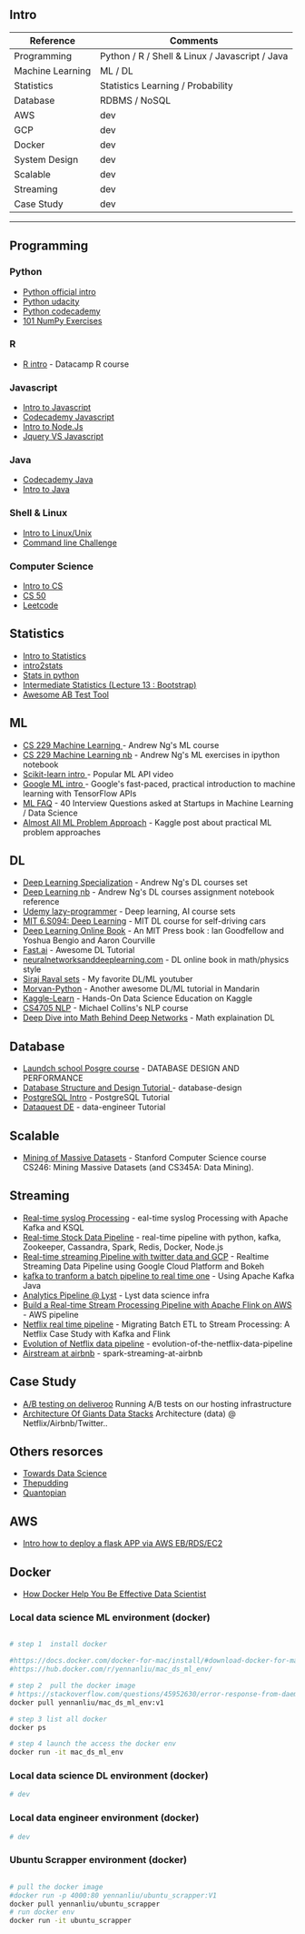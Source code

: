 
## Intro 

Reference | Comments  
------------ | -------------
Programming | Python / R / Shell & Linux / Javascript / Java  
Machine Learning  | ML / DL 
Statistics | Statistics Learning / Probability 
Database  |  RDBMS / NoSQL  
AWS | dev 
GCP | dev 
Docker |  dev 
System Design |  dev 
Scalable   | dev
Streaming   | dev 
Case Study |  dev 



---
## Programming 
### Python 
* [Python official intro](https://docs.python.org/3/tutorial/)
* [Python udacity](https://www.udacity.com/course/introduction-to-python--ud1110)
* [Python codecademy](https://www.codecademy.com/learn/learn-python)
* [101 NumPy Exercises](https://www.machinelearningplus.com/101-numpy-exercises-python/)

### R 
* [R intro](https://www.datacamp.com/courses/free-introduction-to-r?utm_source=adwords_ppc&utm_campaignid=897699256&utm_adgroupid=47591959831&utm_device=c&utm_keyword=r%20introduction%20tutorial&utm_matchtype=b&utm_network=g&utm_adpostion=1t1&utm_creative=245636168058&utm_targetid=kwd-350821326167&utm_loc_interest_ms=&utm_loc_physical_ms=9045901&gclid=EAIaIQobChMI86K-pKa52QIVpLXtCh17PAT4EAAYASAAEgJK9vD_BwE) - Datacamp R course

### Javascript 
* [Intro to Javascript](https://www.w3schools.com/js/)
* [Codecademy Javascript](https://www.codecademy.com/learn/introduction-to-javascript)
* [Intro to Node.Js](https://www.w3schools.com/nodejs/default.asp)
* [Jquery VS Javascript](http://youmightnotneedjquery.com/)

### Java
* [Codecademy Java](https://www.codecademy.com/learn/learn-java)
* [Intro to Java](https://www.tutorialspoint.com/java/index.htm)


### Shell & Linux 
* [Intro to Linux/Unix](https://www.tutorialspoint.com/unix/index.htm)
* [Command line Challenge](https://cmdchallenge.com/#/hello_world
)
### Computer Science 
* [Intro to CS](https://github.com/ossu/computer-science)
* [CS 50](https://www.youtube.com/watch?v=y62zj9ozPOM&list=PLhQjrBD2T3828ZVcVzEIhsHVgjANGZveu)
* [Leetcode](https://github.com/yennanliu/CS_basics)


## Statistics 
* [Intro to Statistics](https://www.tutorialspoint.com/statistics/index.htm)
* [intro2stats](https://github.com/rouseguy/intro2stats)
* [Stats in python ](https://github.com/fonnesbeck/statistical-analysis-python-tutorial)
* [Intermediate Statistics (Lecture 13 : Bootstrap)](http://www.stat.cmu.edu/~larry/=stat705/)
* [Awesome AB Test Tool ](http://www.evanmiller.org/ab-testing/
)


## ML 
* [CS 229 Machine Learning ](https://www.coursera.org/learn/machine-learning) - Andrew Ng's ML course 
* [CS 229 Machine Learning nb](https://github.com/JWarmenhoven/Coursera-Machine-Learning) - Andrew Ng's ML exercises in ipython notebook 
* [Scikit-learn intro ](http://blog.kaggle.com/author/kevin-markham/) - Popular ML API video
* [Google ML intro ](https://developers.google.com/machine-learning/crash-course/) - Google's fast-paced, practical introduction to machine learning with TensorFlow APIs
* [ML FAQ](https://www.analyticsvidhya.com/blog/2016/09/40-interview-questions-asked-at-startups-in-machine-learning-data-science/?utm_content=buffer12fc1&utm_medium=social&utm_source=facebook.com&utm_campaign=buffer) - 40 Interview Questions asked at Startups in Machine Learning / Data Science
* [Almost All ML Problem Approach](http://blog.kaggle.com/2016/07/21/approaching-almost-any-machine-learning-problem-abhishek-thakur/) - Kaggle post about practical ML problem approaches 


## DL 
* [Deep Learning Specialization](https://www.deeplearning.ai/) - Andrew Ng's DL courses set 
* [Deep Learning nb](https://github.com/rvarun7777/Deep_Learning) - Andrew Ng's DL courses assignment notebook reference
* [Udemy lazy-programmer](https://www.udemy.com/user/lazy-programmer/) - Deep learning, AI course sets
* [MIT 6.S094: Deep Learning](https://www.youtube.com/watch?v=-6INDaLcuJY) - MIT DL course for self-driving cars 
* [Deep Learning Online Book](http://www.deeplearningbook.org/) - An MIT Press book : Ian Goodfellow and Yoshua Bengio and Aaron Courville
* [Fast.ai](http://www.fast.ai/) - Awesome DL Tutorial
* [neuralnetworksanddeeplearning.com](http://neuralnetworksanddeeplearning.com/index.html) - DL online book in  math/physics style 
* [Siraj Raval sets](https://www.youtube.com/channel/UCWN3xxRkmTPmbKwht9FuE5A) - My favorite DL/ML youtuber 
* [Morvan-Python](https://morvanzhou.github.io/) - Another awesome DL/ML tutorial in Mandarin 
* [Kaggle-Learn](https://www.kaggle.com/learn/overview) - Hands-On Data Science Education on Kaggle 
* [CS4705 NLP](http://www.cs.columbia.edu/~cs4705/) - Michael Collins's NLP course
* [Deep Dive into Math Behind Deep Networks](https://towardsdatascience.com/https-medium-com-piotr-skalski92-deep-dive-into-deep-networks-math-17660bc376ba) - Math explaination DL  

## Database 
* [Laundch school Posgre course](https://launchschool.com/books/sql_first_edition/read/types) - DATABASE DESIGN AND PERFORMANCE
* [Database Structure and Design Tutorial ](https://www.lucidchart.com/pages/database-diagram/database-design) - database-design
* [PostgreSQL Intro](https://www.tutorialspoint.com/postgresql/postgresql_functions.htm) - PostgreSQL Tutorial
* [Dataquest DE](https://www.dataquest.io/path/data-engineer
) - data-engineer Tutorial



## Scalable
* [Mining of Massive Datasets](http://www.mmds.org/) - Stanford Computer Science course CS246: Mining Massive Datasets (and CS345A: Data Mining).

## Streaming
* [Real-time syslog Processing](https://www.confluent.io/blog/real-time-syslog-processing-apache-kafka-ksql-part-1-filtering) - eal-time syslog Processing with Apache Kafka and KSQL
* [Real-time Stock Data Pipeline](https://github.com/LuQQiu/DataPipeline) - real-time pipeline with python, kafka, Zookeeper, Cassandra, Spark, Redis, Docker, Node.js 
* [Real-time streaming Pipeline with twitter data and GCP](https://www.datareply.co.uk/blog/2018/5/23/realtime-streaming-data-pipeline-using-google-cloud-platform-and-bokeh) - Realtime Streaming Data Pipeline using Google Cloud Platform and Bokeh
* [kafka to tranform a batch pipeline to real time one](https://medium.com/@stephane.maarek/how-to-use-apache-kafka-to-transform-a-batch-pipeline-into-a-real-time-one-831b48a6ad85
) - Using Apache Kafka Java
* [Analytics Pipeline @ Lyst](https://cdn.oreillystatic.com/en/assets/1/event/269/Lyft_s%20analytics%20pipeline_%20From%20Redshift%20to%20Apache%20Hive%20and%20Presto%20Presentation.pdf) - Lyst data science infra
* [Build a Real-time Stream Processing Pipeline with Apache Flink on AWS](https://www.youtube.com/watch?v=tmdEe3jpUX8
) - AWS pipeline
* [Netflix real time pipeline](https://www.infoq.com/articles/netflix-migrating-stream-processing) - Migrating Batch ETL to Stream Processing: A Netflix Case Study with Kafka and Flink
* [Evolution of Netflix data pipeline](https://medium.com/netflix-techblog/evolution-of-the-netflix-data-pipeline-da246ca36905
) - evolution-of-the-netflix-data-pipeline
* [Airstream at airbnb](https://databricks.com/session/airstream-spark-streaming-at-airbnb) - spark-streaming-at-airbnb






## Case Study
* [A/B testing on deliveroo](https://deliveroo.engineering/2016/09/19/ab-testing-cdns.html
) Running A/B tests on our hosting infrastructure
* [Architecture Of Giants Data Stacks](
https://blog.keen.io/architecture-of-giants-data-stacks-at-facebook-netflix-airbnb-and-pinterest-9b7cd881af54
) Architecture (data) @ Netflix/Airbnb/Twitter..

## Others resorces 
* [Towards Data Science](https://towardsdatascience.com/)  
* [Thepudding](https://pudding.cool/) 
* [Quantopian](https://www.quantopian.com/home) 



## AWS 
* [Intro how to deploy a flask APP via AWS EB/RDS/EC2](https://medium.com/@rodkey/deploying-a-flask-application-on-aws-a72daba6bb80)

## Docker 
* [How Docker Help You Be Effective Data Scientist](https://github.com/hamelsmu/Docker_Tutorial)


### Local data science ML environment (docker)

```bash

# step 1  install docker

#https://docs.docker.com/docker-for-mac/install/#download-docker-for-mac
#https://hub.docker.com/r/yennanliu/mac_ds_ml_env/

# step 2  pull the docker image
# https://stackoverflow.com/questions/45952630/error-response-from-daemon-manifest-for-ibmblockchain-fabric-peerlatest-not-fo 
docker pull yennanliu/mac_ds_ml_env:v1

# step 3 list all docker 
docker ps 

# step 4 launch the access the docker env 
docker run -it mac_ds_ml_env

```

### Local data science DL environment (docker)

```bash
# dev 

```


### Local data engineer environment (docker)

```bash
# dev 

```

### Ubuntu Scrapper environment (docker)

```bash

# pull the docker image 
#docker run -p 4000:80 yennanliu/ubuntu_scrapper:V1 
docker pull yennanliu/ubuntu_scrapper
# run docker env 
docker run -it ubuntu_scrapper

```


